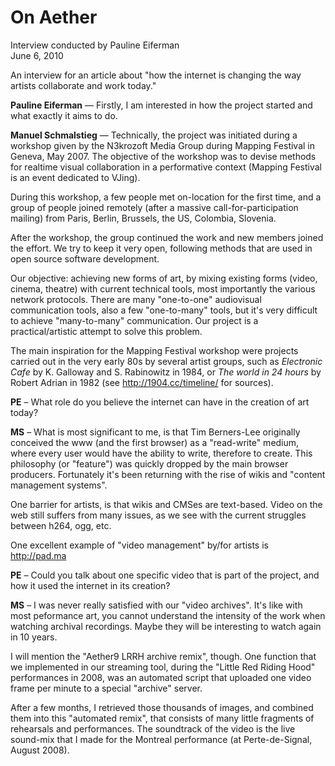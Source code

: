 # On Aether

Interview conducted by Pauline Eiferman     
June 6, 2010

An interview for an article about "how the internet is changing the way artists collaborate and work today."

**Pauline Eiferman** — Firstly, I am interested in how the project started and what exactly it aims to do.

**Manuel Schmalstieg** — Technically, the project was initiated during a  workshop given by the N3krozoft Media Group during Mapping Festival in Geneva, May 2007. The objective of the workshop was to devise methods for realtime visual collaboration in a performative context (Mapping Festival is an event dedicated to VJing).

During this workshop, a few people met on-location for the first time, and a group of people joined remotely (after a massive call-for-participation mailing) from Paris, Berlin, Brussels, the US, Colombia, Slovenia.

After the workshop, the group continued the work and new members joined the effort. We try to keep it very open, following methods that are used in open source software development.

Our objective: achieving new forms of art, by mixing existing forms (video, cinema, theatre) with current technical tools, most importantly the various network protocols. There are many "one-to-one" audiovisual communication tools, also a few "one-to-many" tools, but it's very difficult to achieve "many-to-many" communication. Our project is a practical/artistic attempt to solve this problem.

The main inspiration for the Mapping Festival workshop were projects carried out in the very early 80s by several artist groups, such as *Electronic Cafe* by K. Galloway and S. Rabinowitz in 1984, or *The world in 24 hours* by Robert Adrian in 1982 (see http://1904.cc/timeline/ for sources).

**PE** – What role do you believe the internet can have in the creation of art today?

**MS** – What is most significant to me, is that Tim Berners-Lee originally conceived the www (and the first browser) as a "read-write" medium, where every user would have the ability to write, therefore to create. This philosophy (or "feature") was quickly dropped by the main browser producers. Fortunately it's been returning with the rise of wikis and "content management systems".

One barrier for artists, is that wikis and CMSes are text-based. Video on the web still suffers from many issues, as we see with the current struggles between h264, ogg, etc.

One excellent example of "video management" by/for artists is http://pad.ma

**PE** – Could you talk about one specific video that is part of the project, and how it used the internet in its creation?

**MS** – I was never really satisfied with our "video archives". It's like with most peformance art, you cannot understand the intensity of the work when watching archival recordings. Maybe they will be interesting to watch again in 10 years.

I will mention the "Aether9 LRRH archive remix", though. One function that we implemented in our streaming tool, during the "Little Red Riding Hood" performances in 2008, was an automated script that uploaded one video frame per minute to a special "archive" server. 

After a few months, I retrieved those thousands of images, and combined them into this "automated remix", that consists of many little fragments of rehearsals and performances. The soundtrack of the video is the live sound-mix that I made for the Montreal performance (at Perte-de-Signal, August 2008).